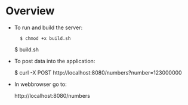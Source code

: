 
# Overview
* To run and build the server:

        $ chmod +x build.sh

	$ build.sh

* To post data into the application:

	$ curl -X POST http://localhost:8080/numbers?number=123000000

* In webbrowser go to:

	http://localhost:8080/numbers
